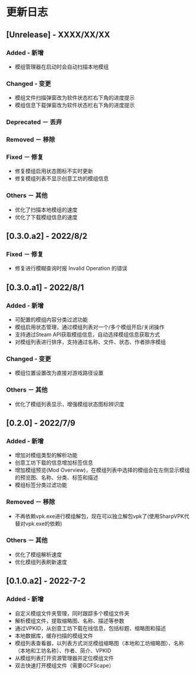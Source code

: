 # 更新日志

## [Unrelease] - XXXX/XX/XX
### Added - 新增
* 模组管理器在启动时会自动扫描本地模组
### Changed - 变更
* 模组文件扫描弹窗改为软件状态栏右下角的进度提示
* 模组信息下载弹窗改为软件状态栏右下角的进度提示
### Deprecated － 丢弃
### Removed － 移除
### Fixed － 修复
* 修复模组启用状态图标不实时更新
* 修复模组列表不显示创意工坊的模组信息
### Others － 其他
* 优化了扫描本地模组的速度
* 优化了下载模组信息的速度

## [0.3.0.a2] - 2022/8/2
### Fixed － 修复
* 修复进行模糊查询时报 Invalid Operation 的错误

## [0.3.0.a1] - 2022/8/1
### Added - 新增
* 可配置的模组内容分类过滤功能
* 模组启用状态管理，通过模组列表对一个/多个模组开启/关闭操作
* 支持通过Steam API获取模组信息，自动选择模组信息获取方式
* 对模组列表进行排序，支持通过名称、文件、状态、作者排序模组
### Changed - 变更
* 模组位置设置改为直接对游戏路径设置
### Others － 其他
* 优化了模组列表显示，增强模组状态图标辨识度

## [0.2.0] - 2022/7/9
### Added - 新增
* 增加对模组类型的解析功能
* 创意工坊下载的信息增加标签信息
* 增加模组预览(Mod Overview)，在模组列表中选择的模组会在左侧显示模组的预览图、名称、分类、标签和描述
* 模组标签分类过滤功能

### Removed － 移除
* 不再依赖vpk.exe进行模组解包，现在可以独立解包vpk了(使用SharpVPK代替对vpk.exe的依赖)

### Others － 其他
* 优化了模组解析速度
* 优化模组列表刷新速度

## [0.1.0.a2] - 2022-7-2
### Added - 新增
* 自定义模组文件夹管理，同时跟踪多个模组文件夹
* 解析模组文件，提取缩略图、名称、描述等参数
* 通过VPKID，从创意工坊下载在线信息，包括标题、缩略图和描述
* 本地数据库，缓存扫描的模组文件
* 模组列表查看器，以列表方式浏览模组缩略图（本地和工坊缩略图）、名称（本地和工坊名称）、作者、简介、VPKID
* 从模组列表打开资源管理器并定位模组文件
* 双击快速打开模组文件（需要GCFScape）